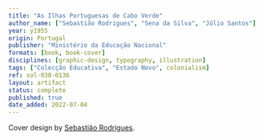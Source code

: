 ```yaml
---
title: "As Ilhas Portuguesas de Cabo Verde"
author_name: ["Sebastião Rodrigues", "Sena da Silva", "Júlio Santos"]
year: y1955
origin: Portugal
publisher: "Ministério da Educação Nacional"
formats: [book, book-cover]
disciplines: [graphic-design, typography, illustration]
tags: ["Colecção Educativa", "Estado Novo", colonialism]
ref: sol-030-0136
layout: artifact
status: complete
published: true
date_added: 2022-07-04
---
```


Cover design by <a class="text cat-link author" href="/authors/Sebastião Rodrigues/">Sebastião Rodrigues</a>.
